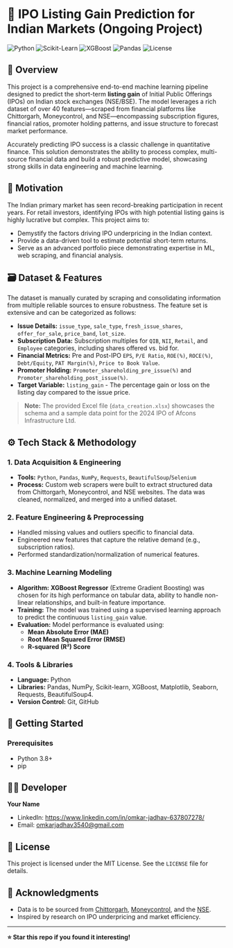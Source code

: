 # 🚀 IPO Listing Gain Prediction for Indian Markets (Ongoing Project)

![Python](https://img.shields.io/badge/Python-3.8%2B-blue?logo=python)
![Scikit-Learn](https://img.shields.io/badge/Scikit--Learn-1.2%2B-orange?logo=scikit-learn)
![XGBoost](https://img.shields.io/badge/XGBoost-1.7%2B-green?logo=xgboost)
![Pandas](https://img.shields.io/badge/Pandas-1.5%2B-darkblue?logo=pandas)
![License](https://img.shields.io/badge/License-MIT-lightgrey)

## 📖 Overview

This project is a comprehensive end-to-end machine learning pipeline designed to predict the short-term **listing gain** of Initial Public Offerings (IPOs) on Indian stock exchanges (NSE/BSE). The model leverages a rich dataset of over 40 features—scraped from financial platforms like Chittorgarh, Moneycontrol, and NSE—encompassing subscription figures, financial ratios, promoter holding patterns, and issue structure to forecast market performance.

Accurately predicting IPO success is a classic challenge in quantitative finance. This solution demonstrates the ability to process complex, multi-source financial data and build a robust predictive model, showcasing strong skills in data engineering and machine learning.

## 🎯 Motivation

The Indian primary market has seen record-breaking participation in recent years. For retail investors, identifying IPOs with high potential listing gains is highly lucrative but complex. This project aims to:
*   Demystify the factors driving IPO underpricing in the Indian context.
*   Provide a data-driven tool to estimate potential short-term returns.
*   Serve as an advanced portfolio piece demonstrating expertise in ML, web scraping, and financial analysis.

## 🗃️ Dataset & Features

The dataset is manually curated by scraping and consolidating information from multiple reliable sources to ensure robustness. The feature set is extensive and can be categorized as follows:

*   **Issue Details:** `issue_type`, `sale_type`, `fresh_issue_shares`, `offer_for_sale`, `price_band`, `lot_size`.
*   **Subscription Data:** Subscription multiples for `QIB`, `NII`, `Retail`, and `Employee` categories, including shares offered vs. bid for.
*   **Financial Metrics:** Pre and Post-IPO `EPS`, `P/E Ratio`, `ROE(%)`, `ROCE(%)`, `Debt/Equity`, `PAT Margin(%)`, `Price to Book Value`.
*   **Promoter Holding:** `Promoter_shareholding_pre_issue(%)` and `Promoter_shareholding_post_issue(%)`.
*   **Target Variable:** `listing_gain` - The percentage gain or loss on the listing day compared to the issue price.

> **Note:** The provided Excel file (`data_creation.xlsx`) showcases the schema and a sample data point for the 2024 IPO of Afcons Infrastructure Ltd.

## ⚙️ Tech Stack & Methodology

### 1. Data Acquisition & Engineering
*   **Tools:** `Python`, `Pandas`, `NumPy`, `Requests`, `BeautifulSoup`/`Selenium`
*   **Process:** Custom web scrapers were built to extract structured data from Chittorgarh, Moneycontrol, and NSE websites. The data was cleaned, normalized, and merged into a unified dataset.

### 2. Feature Engineering & Preprocessing
*   Handled missing values and outliers specific to financial data.
*   Engineered new features that capture the relative demand (e.g., subscription ratios).
*   Performed standardization/normalization of numerical features.

### 3. Machine Learning Modeling
*   **Algorithm:** **XGBoost Regressor** (Extreme Gradient Boosting) was chosen for its high performance on tabular data, ability to handle non-linear relationships, and built-in feature importance.
*   **Training:** The model was trained using a supervised learning approach to predict the continuous `listing_gain` value.
*   **Evaluation:** Model performance is evaluated using:
    *   **Mean Absolute Error (MAE)**
    *   **Root Mean Squared Error (RMSE)**
    *   **R-squared (R²) Score**

### 4. Tools & Libraries
*   **Language:** Python
*   **Libraries:** Pandas, NumPy, Scikit-learn, XGBoost, Matplotlib, Seaborn, Requests, BeautifulSoup4.
*   **Version Control:** Git, GitHub


## 🚦 Getting Started

### Prerequisites
*   Python 3.8+
*   pip

## 👨‍💻 Developer

**Your Name**
*   LinkedIn: https://www.linkedin.com/in/omkar-jadhav-637807278/
*   Email: omkarjadhav3540@gmail.com

## 📜 License

This project is licensed under the MIT License. See the `LICENSE` file for details.

## 🙏 Acknowledgments

*   Data is to be sourced from [Chittorgarh](https://www.chittorgarh.com/), [Moneycontrol](https://www.moneycontrol.com/), and the [NSE](https://www.nseindia.com/).
*   Inspired by research on IPO underpricing and market efficiency.

---

**⭐ Star this repo if you found it interesting!**
